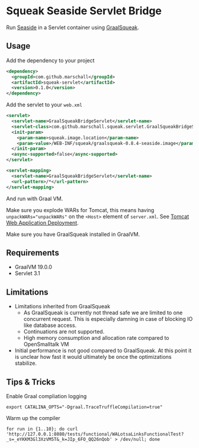 Squeak Seaside Servlet Bridge
=============================

Run [Seaside](http://www.seaside.st) in a Servlet container using [GraalSqueak](https://github.com/hpi-swa/graalsqueak).


Usage
-----

Add the dependency to your project

```xml
<dependency>
  <groupId>com.github.marschall</groupId>
  <artifactId>squeak-servlet</artifactId>
  <version>0.1.0</version>
</dependency>
```

Add the servlet to your `web.xml`


```xml
<servlet>
  <servlet-name>GraalSqueakBridgeServlet</servlet-name>
  <servlet-class>com.github.marschall.squeak.servlet.GraalSqueakBridgeServlet</servlet-class>
  <init-param>
    <param-name>squeak.image.location</param-name>
    <param-value>/WEB-INF/squeak/graalsqueak-0.8.4-seaside.image</param-value>
  </init-param>
  <async-supported>false</async-supported>
</servlet>

<servlet-mapping>
  <servlet-name>GraalSqueakBridgeServlet</servlet-name>
  <url-pattern>/*</url-pattern>
</servlet-mapping>
```

And run with Graal VM.

Make sure you explode WARs for Tomcat, this means having `unpackWARs="unpackWARs"` on the `<Host>` element of `server.xml`. See [Tomcat Web Application Deployment](https://tomcat.apache.org/tomcat-9.0-doc/deployer-howto.html).

Make sure you have GraalSqueak installed in GraalVM.

Requirements
------------

 * GraalVM 19.0.0
 * Servlet 3.1

Limitations
-----------

* Limitations inherited from GraalSqueak
  * As GraalSqueak is currently not thread safe we are limited to one concurrent request. This is especially damning in case of blocking IO like database access.
  * Continuations are not supported.
  * High memory consumption and allocation rate compared to OpenSmalltalk VM
* Initial performance is not good compared to GraalSqueak. At this point it is unclear how fast it would ultimately be once the optimizations stabilize.

Tips & Tricks
-------------

Enable Graal compliation logging

    export CATALINA_OPTS="-Dgraal.TraceTruffleCompilation=true"

Warm up the compiler

    for run in {1..10}; do curl  'http://127.0.0.1:8080/tests/functional/WALotsaLinksFunctionalTest?_s=_eYKKM3Gl3XzVM5T&_k=JIp_6FO_QQ26nQob' > /dev/null; done




